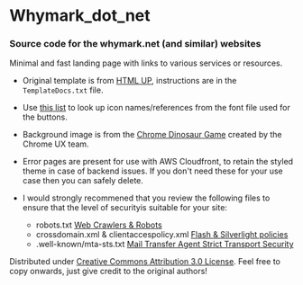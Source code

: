 # Whymark_dot_net
### Source code for the whymark.net (and similar) websites

Minimal and fast landing page with links to various services or resources.

- Original template is from [HTML UP](https://html5up.net/aerial), instructions are in the `TemplateDocs.txt` file.

- Use [this list](https://fontawesome.com/v6/icons/) to look up icon names/references from the font file used for the buttons.

- Background image is from the [Chrome Dinosaur Game](https://en.wikipedia.org/wiki/Dinosaur_Game) created by the Chrome UX team.

- Error pages are present for use with AWS Cloudfront, to retain the styled theme in case of backend issues. If you don't need these for your use case then you can safely delete.

- I would strongly recommened that you review the following files to ensure that the level of securityis suitable for your site:
  - robots.txt [Web Crawlers & Robots](https://en.wikipedia.org/wiki/Robots_exclusion_standard)
  - crossdomain.xml & clientaccespolicy.xml [Flash & Silverlight policies](https://en.wikipedia.org/wiki/Cross-site_request_forgery)
  - .well-known/mta-sts.txt [Mail Transfer Agent Strict Transport Security](https://www.ncsc.gov.uk/collection/email-security-and-anti-spoofing/using-mta-sts-to-protect-the-privacy-of-your-emails)

Distributed under [Creative Commons Attribution 3.0 License](https://creativecommons.org/licenses/by/3.0/). Feel free to copy onwards, just give credit to the original authors!
